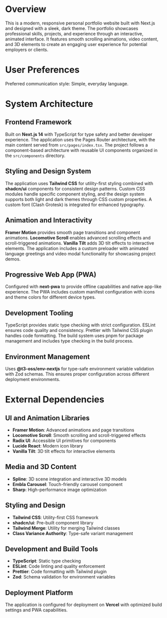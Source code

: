 # Overview

This is a modern, responsive personal portfolio website built with Next.js and designed with a sleek, dark theme. The portfolio showcases professional skills, projects, and experience through an interactive, animated interface. It features smooth scrolling animations, video content, and 3D elements to create an engaging user experience for potential employers or clients.

# User Preferences

Preferred communication style: Simple, everyday language.

# System Architecture

## Frontend Framework
Built on **Next.js 14** with TypeScript for type safety and better developer experience. The application uses the Pages Router architecture, with the main content served from `src/pages/index.tsx`. The project follows a component-based architecture with reusable UI components organized in the `src/components` directory.

## Styling and Design System
The application uses **Tailwind CSS** for utility-first styling combined with **shadcn/ui** components for consistent design patterns. Custom CSS modules handle specific component styling, and the design system supports both light and dark themes through CSS custom properties. A custom font (Clash Grotesk) is integrated for enhanced typography.

## Animation and Interactivity
**Framer Motion** provides smooth page transitions and component animations. **Locomotive Scroll** enables advanced scrolling effects and scroll-triggered animations. **Vanilla Tilt** adds 3D tilt effects to interactive elements. The application includes a custom preloader with animated language greetings and video modal functionality for showcasing project demos.

## Progressive Web App (PWA)
Configured with **next-pwa** to provide offline capabilities and native app-like experience. The PWA includes custom manifest configuration with icons and theme colors for different device types.

## Development Tooling
TypeScript provides static type checking with strict configuration. ESLint ensures code quality and consistency. Prettier with Tailwind CSS plugin handles code formatting. The build system uses pnpm for package management and includes type checking in the build process.

## Environment Management
Uses **@t3-oss/env-nextjs** for type-safe environment variable validation with Zod schemas. This ensures proper configuration across different deployment environments.

# External Dependencies

## UI and Animation Libraries
- **Framer Motion**: Advanced animations and page transitions
- **Locomotive Scroll**: Smooth scrolling and scroll-triggered effects
- **Radix UI**: Accessible UI primitives for components
- **Lucide React**: Modern icon library
- **Vanilla Tilt**: 3D tilt effects for interactive elements

## Media and 3D Content
- **Spline**: 3D scene integration and interactive 3D models
- **Embla Carousel**: Touch-friendly carousel component
- **Sharp**: High-performance image optimization

## Styling and Design
- **Tailwind CSS**: Utility-first CSS framework
- **shadcn/ui**: Pre-built component library
- **Tailwind Merge**: Utility for merging Tailwind classes
- **Class Variance Authority**: Type-safe variant management

## Development and Build Tools
- **TypeScript**: Static type checking
- **ESLint**: Code linting and quality enforcement
- **Prettier**: Code formatting with Tailwind plugin
- **Zod**: Schema validation for environment variables

## Deployment Platform
The application is configured for deployment on **Vercel** with optimized build settings and PWA capabilities.